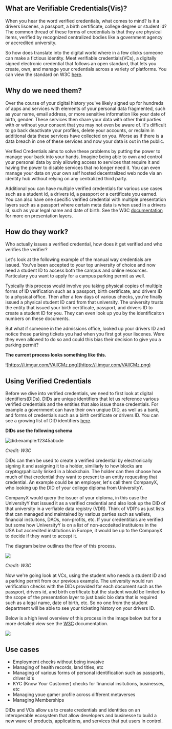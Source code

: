 ## What are Verifiable Credentials(Vis)? 

When you hear the word verified credentials, what comes to mind? Is it a drivers liscenes, a passport, a birth certificate, college degree or student id? The common thread of these forms of credentials is that they are physical items, verified by recognized centralized bodies like a government agency or accredited university.  

So how does translate into the digital world where in a few clicks someone can make a fictious identity. Meet verifiable credentials(VCs),  a digitally signed electronic credential that follows an open standard, that lets you create, own, and manage your credentials across a variety of platforms. You can view the standard on W3C [here](https://www.w3.org/TR/vc-data-model/).

## Why do we need them?

Over the course of your digital history you've likely signed up for hundreds of apps and services with elements of your personal data fragmented, such as your name, email address, or more sensitive information like your date of birth, gender. These services then share your data with other third parties with or without your consent that you may not even be aware of. It's difficult to go back deactivate your profiles, delete your accounts, or reclaim in additional data these services have collected on you. Worse as if there is a data breach in one of these services and now your data is out in the public.

Verified Credentials aims to solve these problems by putting the power to manage your back into your hands. Imagine being able to own and control your personal data by only allowing access to services that require it and having the power to disable services that no longer need it. You can even manage your data on your own self hosted decentralized web node via an identity hub without relying on any centralized third party. 

Additional you can have multiple verified credentials for various use cases such as a student id, a drivers id, a passport or a certificate you earned. You can also have one specific verified credential with multiple presentation layers such as a passport where certain meta data is when used in a drivers id, such as your legal name and date of birth. See the W3C [documentation](https://www.w3.org/TR/vc-data-model/#presentations) for more on presentation layers.

## How do they work?

Who actually issues a verified credential, how does it get verified and who verifies the verifier? 

Let's look at the following example of the manual way credentials are issued. You've been accepted to your top university of choice and now need a student ID to access both the campus and online resources. Particulary you want to apply for a campus parking permit as well. 

Typically this process would involve you taking physical copies of multiple forms of ID verification such as a passport, birth certificate, and drivers ID to a physical office. Then after a few days of various checks, you're finally issued a physical student ID card from that university. The university trusts the entity that issued your birth certificate, passport, and drivers ID to create a student ID for you. They can even look up you by the identificaiton numbers on these documents. 

But what if someone in the admissions office, looked up your drivers ID and notice those parking tickets you had when you first got your liscenes. Were they even allowed to do so and could this bias their decision to give you a parking permit?

**The current process looks something like this.**

![https://i.imgur.com/VAllCMz.png](https://i.imgur.com/VAllCMz.png)



## Using Verified Credentials 

Before we dive into verified credentials, we need to first look at digital identifiers(DIDs). DIDs are unique identifiers that let us reference various verified credentials and the entities that also issue those credentials. For example a government can have their own unqiue DID, as well as a bank, and forms of credentials such as a birth certificate or drivers ID. You can see a growing list of DID identifiers [here](https://w3c.github.io/did-spec-registries/#did-methods). 

**DIDs use the following schema**

![did:example:12345abcde](https://w3c-ccg.github.io/did-primer/did-primer-diagrams/did-format.png)

*Credit: W3C*

DIDs can then be used to create a verified credential by electronically signing it and assigning it to a holder, similiarly to how blocks are cryptogrpahically linked in a blockchain. The holder can then choose how much of that credential they want to present to an entity requesting that credential. An example could be an employer, let's call them CompanyX, who looking up the DID of your college diploma from UniversityY. 

CompanyX would query the issuer of your diploma, in this case the UniversityY that issued it as a verified credential and also look up the DID of that university in a verfiable data registry (VDR). Think of VDR's as just lists that can managed and maintained by various parties such as wallets, financial instuitons, DAOs, non-profits, etc. If your credentitials are verified but some how UniversityY is on a list of non-accdeited instituions in the USA but accredited institutions in Europe, it would be up to the CompanyX to decide if they want to accept it.

The diagram below outlines the flow of this process.

![](https://www.w3.org/TR/vc-data-model/diagrams/ecosystem.svg)

*Credit: W3C*

Now we're going look at VCs, using the student who needs a student ID and a parking permit from our previous example. The university would run verification checks with the DIDs provided for each document such as the passport, drivers id, and birth certificate but the student would be limited to the scope of the presentation layer to just basic bio data that is required such as a legal name, date of birth, etc. So no one from the student department will be able to see your ticketing history on your drivers ID.

Below is  a high level overview of this process in the image below but for a more detailed view see the [W3C](https://www.w3.org/TR/vc-data-model/#credentials) documentation.

![](https://i.imgur.com/hGm7nKm.png)

## Use cases

-  Employment checks without being invasive 
- Managing of health records, land titles, etc
- Managing of various forms of personal identification such as passports, driver id's 
- KYC (Know Your Customer) checks for financial insitutions, businesses, etc
- Managing youe gamer profile across different metaverses
- Managing Memberships

DIDs and VCs allow us to create credentials and identities on an interoperable ecosystem that allow developers and businesse to build a new wave of products, applications, and services that put users in control.